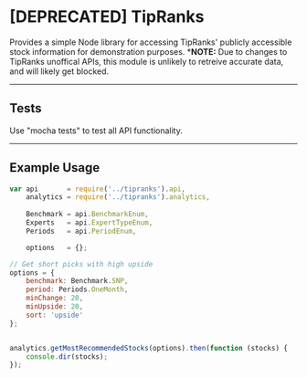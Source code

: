 # [DEPRECATED] TipRanks

Provides a simple Node library for accessing TipRanks' publicly accessible stock information for demonstration purposes.
\***NOTE:** Due to changes to TipRanks unoffical APIs, this module is unlikely to retreive accurate data, and will likely get blocked.

---

## Tests

Use "mocha tests" to test all API functionality.

---

## Example Usage

```JavaScript
var api       = require('../tipranks').api,
    analytics = require('../tipranks').analytics,
    
    Benchmark = api.BenchmarkEnum,
    Experts   = api.ExpertTypeEnum,
    Periods   = api.PeriodEnum,

    options   = {};

// Get short picks with high upside
options = {
    benchmark: Benchmark.SNP,
    period: Periods.OneMonth,
    minChange: 20,
    minUpside: 20,
    sort: 'upside'
};


analytics.getMostRecommendedStocks(options).then(function (stocks) {
    console.dir(stocks);
});
```
